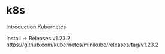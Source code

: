 # k8s
Introduction Kubernetes

Install -> Releases v1.23.2
https://github.com/kubernetes/minikube/releases/tag/v1.23.2
